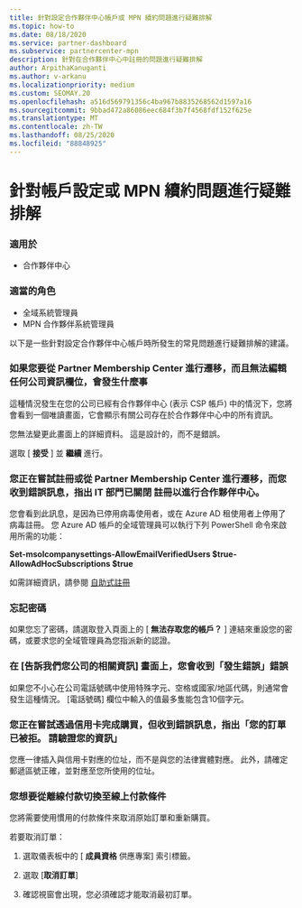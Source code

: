 ```yaml
---
title: 針對設定合作夥伴中心帳戶或 MPN 續約問題進行疑難排解
ms.topic: how-to
ms.date: 08/18/2020
ms.service: partner-dashboard
ms.subservice: partnercenter-mpn
description: 針對在合作夥伴中心中註冊的問題進行疑難排解
author: ArpithaKanuganti
ms.author: v-arkanu
ms.localizationpriority: medium
ms.custom: SEOMAY.20
ms.openlocfilehash: a516d569791356c4ba967b8835268562d1597a16
ms.sourcegitcommit: 9bbad472a86086eec684f3b7f4568fdf152f625e
ms.translationtype: MT
ms.contentlocale: zh-TW
ms.lasthandoff: 08/25/2020
ms.locfileid: "88848925"
---
```

# <a name="troubleshoot-account-setup-or-mpn-renewal-issues"></a>針對帳戶設定或 MPN 續約問題進行疑難排解

### <a name="applies-to"></a>適用於

- 合作夥伴中心
 
### <a name="appropriate-roles"></a>適當的角色

- 全域系統管理員
- MPN 合作夥伴系統管理員 
 

以下是一些針對設定合作夥伴中心帳戶時所發生的常見問題進行疑難排解的建議。

### <a name="what-happens-if-you-are-migrating-from-partner-membership-center-and-you-cant-edit-any-company-information-fields"></a>如果您要從 Partner Membership Center 進行遷移，而且無法編輯任何公司資訊欄位，會發生什麼事

這種情況發生在您的公司已經有合作夥伴中心 (表示 CSP 帳戶) 中的情況下，您將會看到一個唯讀畫面，它會顯示有關公司存在於合作夥伴中心中的所有資訊。

您無法變更此畫面上的詳細資料。 這是設計的，而不是錯誤。

選取 [ **接受** ] 並 **繼續** 進行。

### <a name="you-are-trying-to-enroll-or-to-migrate-from-partner-membership-center-and-you-receive-an-error-message-saying-that-the-it-department-has-turned-off-sign-up-for-partner-center"></a>您正在嘗試註冊或從 Partner Membership Center 進行遷移，而您收到錯誤訊息，指出 IT 部門已關閉 **註冊以進行合作夥伴中心**。 

您會看到此訊息，是因為已停用病毒使用者，或在 Azure AD 租使用者上停用了病毒註冊。 您 Azure AD 帳戶的全域管理員可以執行下列 PowerShell 命令來啟用所需的功能：

**Set-msolcompanysettings-AllowEmailVerifiedUsers $true-AllowAdHocSubscriptions $true**

如需詳細資訊，請參閱 [自助式註冊](https://docs.microsoft.com/azure/active-directory/users-groups-roles/directory-self-service-signup)

### <a name="you-forgot-your-password"></a>忘記密碼

如果您忘了密碼，請選取登入頁面上的 [ **無法存取您的帳戶？** ] 連結來重設您的密碼，或要求您的全域管理員為您指派新的認證。

### <a name="on-the-tell-us-about-your-company-screen-you-receive-a-something-went-wrong-error"></a>在 [告訴我們您公司的相關資訊] 畫面上，您會收到「發生錯誤」錯誤

如果您不小心在公司電話號碼中使用特殊字元、空格或國家/地區代碼，則通常會發生這種情況。 [電話號碼] 欄位中輸入的值最多隻能包含10個字元。

### <a name="you-are-trying-to-complete-the-purchase-via-credit-card-but-you-are-receiving-an-error-message-stating-that-your-order-was-declined-please-verify-your-information"></a>您正在嘗試透過信用卡完成購買，但收到錯誤訊息，指出「您的訂單已被拒。 請驗證您的資訊」

您應一律插入與信用卡對應的位址，而不是與您的法律實體對應。 此外，請確定郵遞區號正確，並對應至您所使用的位址。

### <a name="you-want-to-switch-from-offline-payment-to-online-payment-method"></a>您想要從離線付款切換至線上付款條件 

您將需要使用慣用的付款條件來取消原始訂單和重新購買。

若要取消訂單：

1. 選取儀表板中的 [ **成員資格** 供應專案] 索引標籤。

2. 選取 [**取消訂單**]

3. 確認視窗會出現，您必須確認才能取消最初訂單。

